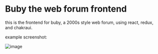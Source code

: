 # Buby the web forum frontend

this is the frontend for buby, a 2000s style web forum, using react, redux, and chakraui.


example screenshot:


![image](https://github.com/lydiaportrait/Web-Forum-Frontend/assets/164528969/57b997b4-7337-4461-8189-d10ebc5c349c)
